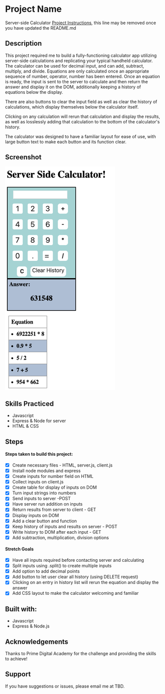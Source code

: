 # Project Name
Server-side Calculator
[Project Instructions](./INSTRUCTIONS.md), this line may be removed once you have updated the README.md

## Description

This project required me to build a fully-functioning calculator app utilizing server-side calculations and replicating your typical handheld calculator. The calculator can be used for decimal input, and can add, subtract, multiply, and divide. Equations are only calculated once an appropriate sequence of number, operator, number has been entered. Once an equation is ready, the input is sent to the server to calculate and then return the answer and display it on the DOM, additionally keeping a history of equations below the display.

There are also buttons to clear the input field as well as clear the history of calculations, which display themselves below the calculator itself.

Clicking on any calculation will rerun that calculation and display the results, as well as losslessly adding that calculation to the bottom of the calculator's history.

The calculator was designed to have a familiar layout for ease of use, with large button text to make each button and its function clear.

## Screenshot
![A screenshot of the calculator layout with history of calculation below](/images/calculator_image.png?raw=true "Calculator screenshot")

## Skills Practiced
- Javascript
- Express & Node for server
- HTML & CSS

## Steps

#### Steps taken to build this project:
- [x] Create necessary files - HTML, server.js, client.js
- [x] Install node modules and express
- [x] Create inputs for number field on HTML
- [x] Collect inputs on client.js
- [x] Create table for display of inputs on DOM
- [x] Turn input strings into numbers
- [x] Send inputs to server -POST
- [x] Have server run addition on inputs
- [x] Return results from server to client - GET
- [x] Display inputs on DOM
- [x] Add a clear button and function
- [x] Keep history of inputs and results on server - POST
- [x] Write history to DOM after each input - GET
- [x] Add subtraction, multiplication, division options
#### Stretch Goals
- [x] Have all inputs required before contacting server and calculating
- [x] Split inputs using .split() to create multiple inputs
- [x] Add option to add decimal points
- [x] Add button to let user clear all history (using DELETE request)
- [x] Clicking on an entry in history list will rerun the equation and display the answer
- [x] Add CSS layout to make the calculator welcoming and familiar

## Built with:
- Javascript
- Express & Node.js

## Acknowledgements
Thanks to Prime Digital Academy for the challenge and providing the skills to achieve!

## Support

If you have suggestions or issues, please email me at TBD.
